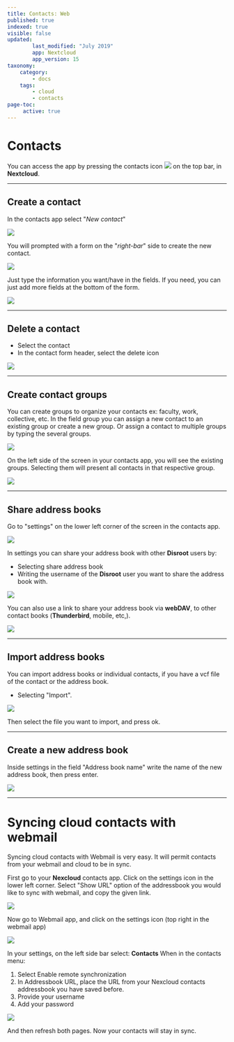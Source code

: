 ```yaml
---
title: Contacts: Web
published: true
indexed: true
visible: false
updated:
        last_modified: "July 2019"
        app: Nextcloud
        app_version: 15
taxonomy:
    category:
        - docs
    tags:
        - cloud
        - contacts
page-toc:
     active: true
---
```


# Contacts
You can access the app by pressing the contacts icon ![](en/contacts_top_icon.png?resize=20,20) on the top bar, in **Nextcloud**.

----------------------
## Create a contact

In the contacts app select "*New contact*"

![](en/contacts_add1.png)

You will prompted with a form on the "*right-bar*" side to create the new contact.

![](en/contacts_add2.png)

Just type the information you want/have in the fields. If you need, you can just add more fields at the bottom of the form.

![](en/contacts_add3.png)

-----------------------
## Delete a contact

* Select the contact
* In the contact form header, select the delete icon

![](en/contacts_delete.png)

-----------------------
## Create contact groups
You can create groups to organize your contacts ex: faculty, work, collective, etc.
In the field group you can assign a new contact to an existing group or create a new group. Or assign a contact to multiple groups by typing the several groups.

![](en/contacts_groups1.png)

On the left side of the screen in your contacts app, you will see the existing groups.
Selecting them will present all contacts in that respective group.

![](en/contacts_groups2.png)

------------------------
## Share address books

Go to "settings" on the lower left corner of the screen in the contacts app.

![](en/contacts_share1.png)

In settings you can share your address book with other **Disroot** users by:<br>
 - Selecting share address book
 - Writing the username of the **Disroot** user you want to share the address book with.

![](en/contacts_share2.png)

You can also use a link to share your address book via **webDAV**, to other contact books (**Thunderbird**, mobile, etc,).

![](en/contacts_share3.png)

-------------------------
## Import address books

You can import address books or individual contacts, if you have a vcf file of the contact or the address book.

* Selecting "Import".

![](en/contacts_import1.png)

Then select the file you want to import, and press ok.

-----------------------------
## Create a new address book

Inside settings in the field "Address book name" write the name of the new address book, then press enter.

![](en/contacts_create1.png)

-----------------------------
# Syncing cloud contacts with webmail
Syncing cloud contacts with Webmail is very easy. It will permit contacts from your webmail and cloud to be in sync.

First go to your **Nexcloud** contacts app. Click on the settings icon in the lower left corner.
Select "Show URL" option of the addressbook you would like to sync with webmail, and copy the given link.

![](en/webmail_import_contacts1.png)


Now go to Webmail app, and click on the settings icon (top right in the webmail app)

![](en/webmail_import_contacts2.png)

In your settings, on the left side bar select: **Contacts**
When in the contacts menu:

1. Select Enable remote synchronization
2. In Addressbook URL, place the URL from your Nexcloud contacts addressbook you have saved before.
3. Provide your username
4. Add your password

![](en/webmail_import_contacts3.png)

And then refresh both pages. Now your contacts will stay in sync.
